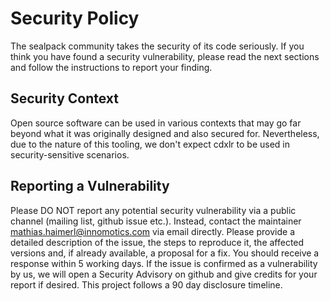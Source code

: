 # Security Policy

The sealpack community takes the security of its code seriously. If you
think you have found a security vulnerability, please read the next sections
and follow the instructions to report your finding.

## Security Context

Open source software can be used in various contexts that may go far beyond
what it was originally designed and also secured for. 
Nevertheless, due to the nature of this tooling, we don't expect cdxlr to be 
used in security-sensitive scenarios.

## Reporting a Vulnerability

Please DO NOT report any potential security vulnerability via a public channel
(mailing list, github issue etc.). Instead, contact the maintainer 
mathias.haimerl@innomotics.com via email directly. Please provide a detailed 
description of the issue, the steps to reproduce it, the affected versions and, 
if already available, a proposal for a fix. You should receive a response 
within 5 working days. If the issue is confirmed as a vulnerability by us, 
we will open a Security Advisory on github and give credits for your report if 
desired. This project follows a 90 day disclosure timeline.